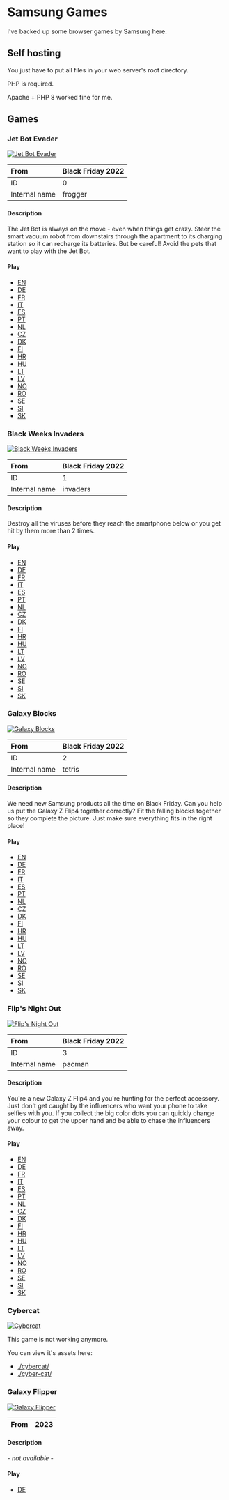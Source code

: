 # Samsung Games

I've backed up some browser games by Samsung here.

## Self hosting

You just have to put all files in your web server's root directory.

PHP is required.

Apache + PHP 8 worked fine for me.

## Games

### Jet Bot Evader

[![Jet Bot Evader](./assets/frogger/teaser.png)](#jet-bot-evader)

| From | Black Friday 2022 |
|:-----|:------------------|
| ID   | 0                 |
| Internal name | frogger  |

#### Description

The Jet Bot is always on the move - even when things get crazy. Steer the smart vacuum robot from downstairs through the apartment to its charging station so it can recharge its batteries. But be careful! Avoid the pets that want to play with the Jet Bot.

#### Play

- [EN](https://sg.leox.dev/?version=2022&gameid=0&lang=en)
- [DE](https://sg.leox.dev/?version=2022&gameid=0&lang=de)
- [FR](https://sg.le0x8.com/?version=2022&gameid=0&lang=fr)
- [IT](https://sg.le0x8.com/?version=2022&gameid=0&lang=it)
- [ES](https://sg.le0x8.com/?version=2022&gameid=0&lang=es)
- [PT](https://sg.le0x8.com/?version=2022&gameid=0&lang=pt)
- [NL](https://sg.le0x8.com/?version=2022&gameid=0&lang=nl)
- [CZ](https://sg.le0x8.com/?version=2022&gameid=0&lang=cz)
- [DK](https://sg.le0x8.com/?version=2022&gameid=0&lang=dk)
- [FI](https://sg.le0x8.com/?version=2022&gameid=0&lang=fi)
- [HR](https://sg.le0x8.com/?version=2022&gameid=0&lang=hr)
- [HU](https://sg.le0x8.com/?version=2022&gameid=0&lang=hu)
- [LT](https://sg.le0x8.com/?version=2022&gameid=0&lang=lt)
- [LV](https://sg.le0x8.com/?version=2022&gameid=0&lang=lv)
- [NO](https://sg.le0x8.com/?version=2022&gameid=0&lang=no)
- [RO](https://sg.le0x8.com/?version=2022&gameid=0&lang=ro)
- [SE](https://sg.le0x8.com/?version=2022&gameid=0&lang=se)
- [SI](https://sg.le0x8.com/?version=2022&gameid=0&lang=si)
- [SK](https://sg.le0x8.com/?version=2022&gameid=0&lang=sk)

### Black Weeks Invaders

[![Black Weeks Invaders](./assets/invaders/teaser.png)](#black-weeks-invaders)

| From | Black Friday 2022 |
|:-----|:------------------|
| ID   | 1                 |
| Internal name | invaders |

#### Description

Destroy all the viruses before they reach the smartphone below or you get hit by them more than 2 times.

#### Play

- [EN](https://sg.le0x8.com/?version=2022&gameid=1&lang=en)
- [DE](https://sg.le0x8.com/?version=2022&gameid=1&lang=de)
- [FR](https://sg.le0x8.com/?version=2022&gameid=1&lang=fr)
- [IT](https://sg.le0x8.com/?version=2022&gameid=1&lang=it)
- [ES](https://sg.le0x8.com/?version=2022&gameid=1&lang=es)
- [PT](https://sg.le0x8.com/?version=2022&gameid=1&lang=pt)
- [NL](https://sg.le0x8.com/?version=2022&gameid=1&lang=nl)
- [CZ](https://sg.le0x8.com/?version=2022&gameid=1&lang=cz)
- [DK](https://sg.le0x8.com/?version=2022&gameid=1&lang=dk)
- [FI](https://sg.le0x8.com/?version=2022&gameid=1&lang=fi)
- [HR](https://sg.le0x8.com/?version=2022&gameid=1&lang=hr)
- [HU](https://sg.le0x8.com/?version=2022&gameid=1&lang=hu)
- [LT](https://sg.le0x8.com/?version=2022&gameid=1&lang=lt)
- [LV](https://sg.le0x8.com/?version=2022&gameid=1&lang=lv)
- [NO](https://sg.le0x8.com/?version=2022&gameid=1&lang=no)
- [RO](https://sg.le0x8.com/?version=2022&gameid=1&lang=ro)
- [SE](https://sg.le0x8.com/?version=2022&gameid=1&lang=se)
- [SI](https://sg.le0x8.com/?version=2022&gameid=1&lang=si)
- [SK](https://sg.le0x8.com/?version=2022&gameid=1&lang=sk)

### Galaxy Blocks

[![Galaxy Blocks](./assets/tetris/teaser.png)](#galaxy-blocks)

| From | Black Friday 2022 |
|:-----|:------------------|
| ID   | 2                 |
| Internal name | tetris   |

#### Description

We need new Samsung products all the time on Black Friday. Can you help us put the Galaxy Z Flip4 together correctly? Fit the falling blocks together so they complete the picture. Just make sure everything fits in the right place!

#### Play

- [EN](https://sg.le0x8.com/?version=2022&gameid=2&lang=en)
- [DE](https://sg.le0x8.com/?version=2022&gameid=2&lang=de)
- [FR](https://sg.le0x8.com/?version=2022&gameid=2&lang=fr)
- [IT](https://sg.le0x8.com/?version=2022&gameid=2&lang=it)
- [ES](https://sg.le0x8.com/?version=2022&gameid=2&lang=es)
- [PT](https://sg.le0x8.com/?version=2022&gameid=2&lang=pt)
- [NL](https://sg.le0x8.com/?version=2022&gameid=2&lang=nl)
- [CZ](https://sg.le0x8.com/?version=2022&gameid=2&lang=cz)
- [DK](https://sg.le0x8.com/?version=2022&gameid=2&lang=dk)
- [FI](https://sg.le0x8.com/?version=2022&gameid=2&lang=fi)
- [HR](https://sg.le0x8.com/?version=2022&gameid=2&lang=hr)
- [HU](https://sg.le0x8.com/?version=2022&gameid=2&lang=hu)
- [LT](https://sg.le0x8.com/?version=2022&gameid=2&lang=lt)
- [LV](https://sg.le0x8.com/?version=2022&gameid=2&lang=lv)
- [NO](https://sg.le0x8.com/?version=2022&gameid=2&lang=no)
- [RO](https://sg.le0x8.com/?version=2022&gameid=2&lang=ro)
- [SE](https://sg.le0x8.com/?version=2022&gameid=2&lang=se)
- [SI](https://sg.le0x8.com/?version=2022&gameid=2&lang=si)
- [SK](https://sg.le0x8.com/?version=2022&gameid=2&lang=sk)

### Flip's Night Out

[![Flip's Night Out](./assets/pacman/teaser.png)](#flips-night-out)

| From | Black Friday 2022 |
|:-----|:------------------|
| ID   | 3                 |
| Internal name | pacman   |

#### Description

You're a new Galaxy Z Flip4 and you're hunting for the perfect accessory. Just don't get caught by the influencers who want your phone to take selfies with you. If you collect the big color dots you can quickly change your colour to get the upper hand and be able to chase the influencers away.

#### Play

- [EN](https://sg.le0x8.com/?version=2022&gameid=3&lang=en)
- [DE](https://sg.le0x8.com/?version=2022&gameid=3&lang=de)
- [FR](https://sg.le0x8.com/?version=2022&gameid=3&lang=fr)
- [IT](https://sg.le0x8.com/?version=2022&gameid=3&lang=it)
- [ES](https://sg.le0x8.com/?version=2022&gameid=3&lang=es)
- [PT](https://sg.le0x8.com/?version=2022&gameid=3&lang=pt)
- [NL](https://sg.le0x8.com/?version=2022&gameid=3&lang=nl)
- [CZ](https://sg.le0x8.com/?version=2022&gameid=3&lang=cz)
- [DK](https://sg.le0x8.com/?version=2022&gameid=3&lang=dk)
- [FI](https://sg.le0x8.com/?version=2022&gameid=3&lang=fi)
- [HR](https://sg.le0x8.com/?version=2022&gameid=3&lang=hr)
- [HU](https://sg.le0x8.com/?version=2022&gameid=3&lang=hu)
- [LT](https://sg.le0x8.com/?version=2022&gameid=3&lang=lt)
- [LV](https://sg.le0x8.com/?version=2022&gameid=3&lang=lv)
- [NO](https://sg.le0x8.com/?version=2022&gameid=3&lang=no)
- [RO](https://sg.le0x8.com/?version=2022&gameid=3&lang=ro)
- [SE](https://sg.le0x8.com/?version=2022&gameid=3&lang=se)
- [SI](https://sg.le0x8.com/?version=2022&gameid=3&lang=si)
- [SK](https://sg.le0x8.com/?version=2022&gameid=3&lang=sk)

### Cybercat

[![Cybercat](./cyber-cat/assets/Anims/CatIdle.png)](#cybercat)

This game is not working anymore.

You can view it's assets here:

- [./cybercat/](./cybercat/)
- [./cyber-cat/](./cyber-cat/)

### Galaxy Flipper

[![Galaxy Flipper](./images/phone-frame.png)](#galaxy-flipper)

| From | 2023 |
|:-----|:-----|

#### Description

_- not available -_

#### Play

- [DE](https://sg.le0x8.com/?version=2023)
